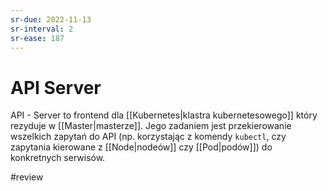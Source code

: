 ```yaml
---
sr-due: 2022-11-13
sr-interval: 2
sr-ease: 187
---
```


# API Server
API - Server to frontend dla [[Kubernetes|klastra kubernetesowego]] który rezyduje w [[Master|masterze]]. Jego zadaniem jest przekierowanie wszelkich zapytań do API (np. korzystając z komendy `kubectl`, czy zapytania kierowane z [[Node|nodeów]] czy [[Pod|podów]]) do konkretnych serwisów.

#review 